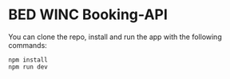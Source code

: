 # BED WINC Booking-API

You can clone the repo, install and run the app with the following commands:

```plaintext
npm install
npm run dev
```
